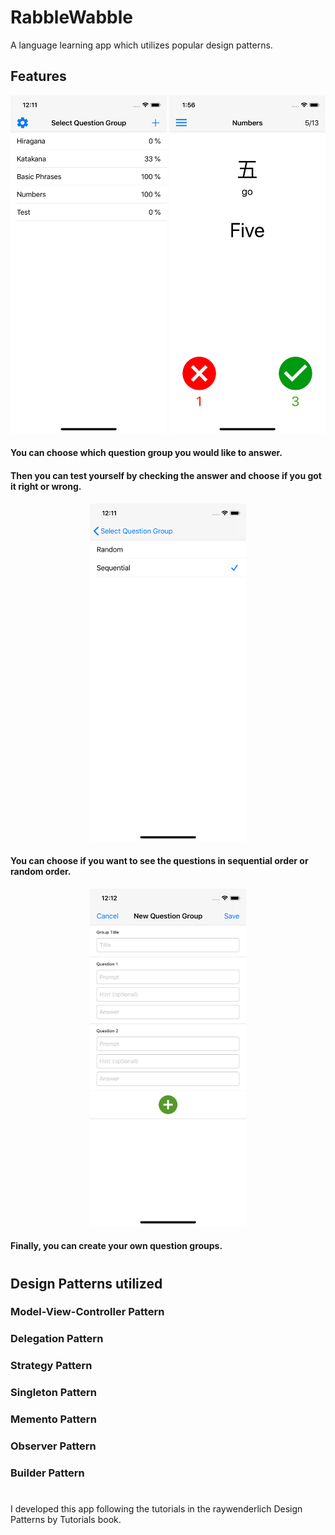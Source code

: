 # RabbleWabble
A language learning app which utilizes popular design patterns.

## Features
<p align="center"><img src="https://raw.githubusercontent.com/MohammedHamdi/RabbleWabble/master/Screenshots/MainView.png" alt="MainScreen" width="250" height="541">   <img src="https://raw.githubusercontent.com/MohammedHamdi/RabbleWabble/master/Screenshots/QuestionsView.png" alt="QuestionsView" width="250" height="541"></p>

#### You can choose which question group you would like to answer.
#### Then you can test yourself by checking the answer and choose if you got it right or wrong.


<p align="center"><img src="https://raw.githubusercontent.com/MohammedHamdi/RabbleWabble/master/Screenshots/AppSettingsView.png" alt="AppSettingsView" width="250" height="541">

#### You can choose if you want to see the questions in sequential order or random order.


<p align="center"><img src="https://raw.githubusercontent.com/MohammedHamdi/RabbleWabble/master/Screenshots/CreateTestView.png" alt="CreateTestView" width="250" height="541">

#### Finally, you can create your own question groups.
#


## Design Patterns utilized

### Model-View-Controller Pattern
### Delegation Pattern
### Strategy Pattern
### Singleton Pattern
### Memento Pattern
### Observer Pattern
### Builder Pattern




#
I developed this app following the tutorials in the raywenderlich Design Patterns by Tutorials book.
